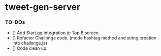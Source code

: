 # tweet-gen-server
### TO-DOs
- [] Add Start.gg integration to Top 8 screen.
- [] Refactor Challonge code. (mode hashtag method and string creation into challonge.js)
- [] Code clean up.